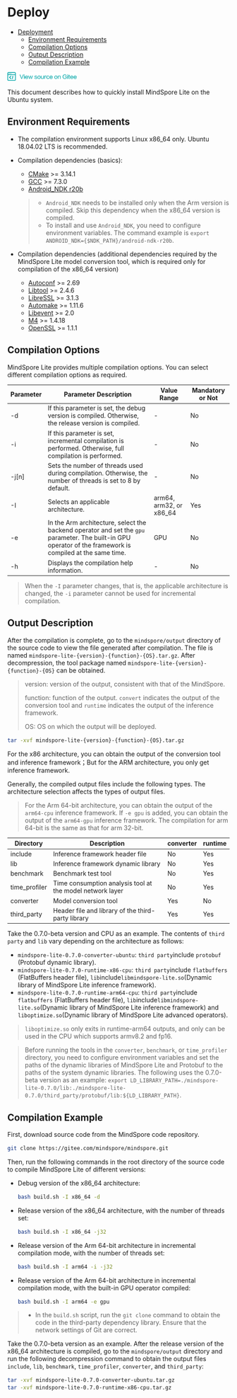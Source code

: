 # Deploy

<!-- TOC -->

- [Deployment](#deployment)
    - [Environment Requirements](#environment-requirements)
    - [Compilation Options](#compilation-options)
    - [Output Description](#output-description)
    - [Compilation Example](#compilation-example)

<!-- /TOC -->

<a href="https://gitee.com/mindspore/docs/blob/master/lite/tutorials/source_en/deploy.md" target="_blank"><img src="./_static/logo_source.png"></a>

This document describes how to quickly install MindSpore Lite on the Ubuntu system.

## Environment Requirements

- The compilation environment supports Linux x86_64 only. Ubuntu 18.04.02 LTS is recommended.

- Compilation dependencies (basics):
  - [CMake](https://cmake.org/download/) >= 3.14.1
  - [GCC](https://gcc.gnu.org/releases.html) >= 7.3.0
  - [Android_NDK r20b](https://dl.google.com/android/repository/android-ndk-r20b-linux-x86_64.zip)

  > - `Android_NDK` needs to be installed only when the Arm version is compiled. Skip this dependency when the x86_64 version is compiled.
  > - To install and use `Android_NDK`, you need to configure environment variables. The command example is `export ANDROID_NDK={$NDK_PATH}/android-ndk-r20b`.

- Compilation dependencies (additional dependencies required by the MindSpore Lite model conversion tool, which is required only for compilation of the x86_64 version)
  - [Autoconf](http://ftp.gnu.org/gnu/autoconf/) >= 2.69
  - [Libtool](https://www.gnu.org/software/libtool/) >= 2.4.6
  - [LibreSSL](http://www.libressl.org/) >= 3.1.3
  - [Automake](https://www.gnu.org/software/automake/) >= 1.11.6
  - [Libevent](https://libevent.org) >= 2.0
  - [M4](https://www.gnu.org/software/m4/m4.html) >= 1.4.18
  - [OpenSSL](https://www.openssl.org/) >= 1.1.1


## Compilation Options

MindSpore Lite provides multiple compilation options. You can select different compilation options as required.

| Parameter  |  Parameter Description  | Value Range | Mandatory or Not |
| -------- | ----- | ---- | ---- |
| -d | If this parameter is set, the debug version is compiled. Otherwise, the release version is compiled. | - | No |
| -i | If this parameter is set, incremental compilation is performed. Otherwise, full compilation is performed. | - | No |
| -j[n] | Sets the number of threads used during compilation. Otherwise, the number of threads is set to 8 by default. | - | No |
| -I | Selects an applicable architecture. | arm64, arm32, or x86_64 | Yes |
| -e | In the Arm architecture, select the backend operator and set the `gpu` parameter. The built-in GPU operator of the framework is compiled at the same time. | GPU | No |
| -h | Displays the compilation help information. | - | No |

> When the `-I` parameter changes, that is, the applicable architecture is changed, the `-i` parameter cannot be used for incremental compilation.

## Output Description

After the compilation is complete, go to the `mindspore/output` directory of the source code to view the file generated after compilation. The file is named `mindspore-lite-{version}-{function}-{OS}.tar.gz`. After decompression, the tool package named `mindspore-lite-{version}-{function}-{OS}` can be obtained.

> version: version of the output, consistent with that of the MindSpore.
>
> function: function of the output. `convert` indicates the output of the conversion tool and `runtime` indicates the output of the inference framework.
>
> OS: OS on which the output will be deployed.

```bash
tar -xvf mindspore-lite-{version}-{function}-{OS}.tar.gz
```

For the x86 architecture, you can obtain the output of the conversion tool and inference framework；But for the ARM architecture, you only get inference framework.

Generally, the compiled output files include the following types. The architecture selection affects the types of output files.

> For the Arm 64-bit architecture, you can obtain the output of the `arm64-cpu` inference framework. If `-e gpu` is added, you can obtain the output of the `arm64-gpu` inference framework. The compilation for arm 64-bit is the same as that for arm 32-bit.

| Directory | Description | converter | runtime |
| --- | --- | --- | --- |
| include | Inference framework header file | No | Yes |
| lib | Inference framework dynamic library | No | Yes |
| benchmark | Benchmark test tool | No | Yes |
| time_profiler | Time consumption analysis tool at the model network layer| No | Yes |
| converter | Model conversion tool  | Yes | No | No |
| third_party | Header file and library of the third-party library | Yes | Yes |

Take the 0.7.0-beta version and CPU as an example. The contents of `third party` and `lib` vary depending on the architecture as follows:  
- `mindspore-lite-0.7.0-converter-ubuntu`: `third party`include `protobuf` (Protobuf dynamic library).
- `mindspore-lite-0.7.0-runtime-x86-cpu`: `third party`include `flatbuffers` (FlatBuffers header file), `lib`include`libmindspore-lite.so`(Dynamic library of MindSpore Lite inference framework). 
- `mindspore-lite-0.7.0-runtime-arm64-cpu`: `third party`include `flatbuffers` (FlatBuffers header file), `lib`include`libmindspore-lite.so`(Dynamic library of MindSpore Lite inference framework) and `liboptimize.so`(Dynamic library of MindSpore Lite advanced operators).

> `liboptimize.so` only exits in runtime-arm64 outputs, and only can be used in the CPU which supports armv8.2 and fp16.

> Before running the tools in the `converter`, `benchmark`, or `time_profiler` directory, you need to configure environment variables and set the paths of the dynamic libraries of MindSpore Lite and Protobuf to the paths of the system dynamic libraries. The following uses the 0.7.0-beta version as an example: `export LD_LIBRARY_PATH=./mindspore-lite-0.7.0/lib:./mindspore-lite-0.7.0/third_party/protobuf/lib:${LD_LIBRARY_PATH}`.

## Compilation Example

First, download source code from the MindSpore code repository.

```bash
git clone https://gitee.com/mindspore/mindspore.git
```

Then, run the following commands in the root directory of the source code to compile MindSpore Lite of different versions:

- Debug version of the x86_64 architecture:
    ```bash
    bash build.sh -I x86_64 -d
    ```

- Release version of the x86_64 architecture, with the number of threads set:
    ```bash
    bash build.sh -I x86_64 -j32
    ```

- Release version of the Arm 64-bit architecture in incremental compilation mode, with the number of threads set:
    ```bash
    bash build.sh -I arm64 -i -j32
    ```

- Release version of the Arm 64-bit architecture in incremental compilation mode, with the built-in GPU operator compiled:
    ```bash
    bash build.sh -I arm64 -e gpu
    ```

> - In the `build.sh` script, run the `git clone` command to obtain the code in the third-party dependency library. Ensure that the network settings of Git are correct.

Take the 0.7.0-beta version as an example. After the release version of the x86_64 architecture is compiled, go to the `mindspore/output` directory and run the following decompression command to obtain the output files `include`, `lib`, `benchmark`, `time_profiler`, `converter`, and `third_party`:

```bash
tar -xvf mindspore-lite-0.7.0-converter-ubuntu.tar.gz
tar -xvf mindspore-lite-0.7.0-runtime-x86-cpu.tar.gz
```

